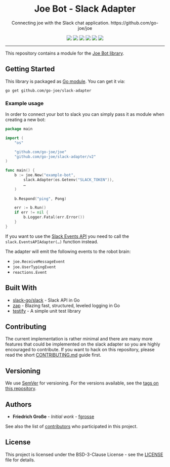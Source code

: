<h1 align="center">Joe Bot - Slack Adapter</h1>
<p align="center">Connecting joe with the Slack chat application. https://github.com/go-joe/joe</p>
<p align="center">
	<a href="https://github.com/go-joe/slack-adapter/releases"><img src="https://img.shields.io/github/tag/go-joe/slack-adapter.svg?label=version&color=brightgreen"></a>
	<a href="https://github.com/go-joe/slack-adapter/actions/workflows/test.yml"><img src="https://github.com/go-joe/slack-adapter/actions/workflows/test.yml/badge.svg"></a>
	<a href="https://goreportcard.com/report/github.com/go-joe/slack-adapter"><img src="https://goreportcard.com/badge/github.com/go-joe/slack-adapter"></a>
	<a href="https://codecov.io/gh/go-joe/slack-adapter"><img src="https://codecov.io/gh/go-joe/slack-adapter/branch/master/graph/badge.svg"/></a>
	<a href="https://pkg.go.dev/github.com/go-joe/slack-adapter"><img src="https://img.shields.io/badge/godoc-reference-blue.svg?color=blue"></a>
	<a href="https://github.com/go-joe/slack-adapter/blob/master/LICENSE"><img src="https://img.shields.io/badge/license-BSD--3--Clause-blue.svg"></a>
</p>

---

This repository contains a module for the [Joe Bot library][joe].

## Getting Started

This library is packaged as [Go module][go-modules]. You can get it via:

```
go get github.com/go-joe/slack-adapter
```

### Example usage

In order to connect your bot to slack you can simply pass it as module when
creating a new bot:

```go
package main

import (
	"os"

	"github.com/go-joe/joe"
	"github.com/go-joe/slack-adapter/v2"
)

func main() {
	b := joe.New("example-bot",
		slack.Adapter(os.Getenv("SLACK_TOKEN")),
		…
    )
	
	b.Respond("ping", Pong)

	err := b.Run()
	if err != nil {
		b.Logger.Fatal(err.Error())
	}
}
```

If you want to use the [Slack Events API](https://api.slack.com/events-api) you
need to call the `slack.EventsAPIAdapter(…)` function instead.

The adapter will emit the following events to the robot brain:

- `joe.ReceiveMessageEvent`
- `joe.UserTypingEvent`
- `reactions.Event`

## Built With

* [slack-go/slack](https://github.com/slack-go/slack) - Slack API in Go
* [zap](https://github.com/uber-go/zap) - Blazing fast, structured, leveled logging in Go
* [testify](https://github.com/stretchr/testify) - A simple unit test library

## Contributing

The current implementation is rather minimal and there are many more features
that could be implemented on the slack adapter so you are highly encouraged to
contribute. If you want to hack on this repository, please read the short
[CONTRIBUTING.md](CONTRIBUTING.md) guide first.

## Versioning

We use [SemVer](http://semver.org/) for versioning. For the versions available,
see the [tags on this repository][tags]. 

## Authors

- **Friedrich Große** - *Initial work* - [fgrosse](https://github.com/fgrosse)

See also the list of [contributors][contributors] who participated in this project.

## License

This project is licensed under the BSD-3-Clause License - see the [LICENSE](LICENSE) file for details.

[joe]: https://github.com/go-joe/joe
[go-modules]: https://github.com/golang/go/wiki/Modules
[tags]: https://github.com/go-joe/slack-adapter/tags
[contributors]: https://github.com/go-joe/slack-adapter/contributors
